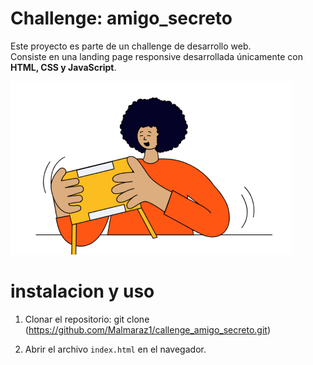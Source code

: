 # Challenge: amigo_secreto
Este proyecto es parte de un challenge de desarrollo web.  
Consiste en una landing page responsive desarrollada únicamente con **HTML, CSS y JavaScript**.

![Vista previa](challenge-amigo-secreto_esp-main/assets/amigo-secreto.png)


# instalacion y uso
1. Clonar el repositorio:
   git clone (https://github.com/Malmaraz1/callenge_amigo_secreto.git)

2. Abrir el archivo `index.html` en el navegador.
